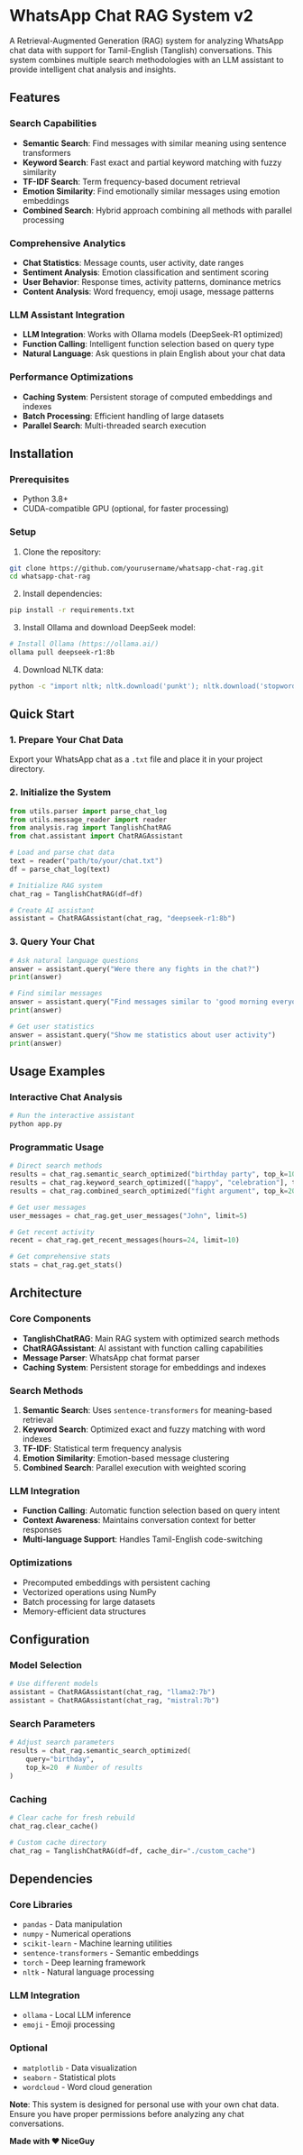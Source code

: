 # WhatsApp Chat RAG System v2

A  Retrieval-Augmented Generation (RAG) system for analyzing WhatsApp chat data with support for Tamil-English (Tanglish) conversations. This system combines multiple search methodologies with an LLM assistant to provide intelligent chat analysis and insights.

## Features

### Search Capabilities
- **Semantic Search**: Find messages with similar meaning using sentence transformers
- **Keyword Search**: Fast exact and partial keyword matching with fuzzy similarity
- **TF-IDF Search**: Term frequency-based document retrieval
- **Emotion Similarity**: Find emotionally similar messages using emotion embeddings
- **Combined Search**: Hybrid approach combining all methods with parallel processing

### Comprehensive Analytics
- **Chat Statistics**: Message counts, user activity, date ranges
- **Sentiment Analysis**: Emotion classification and sentiment scoring
- **User Behavior**: Response times, activity patterns, dominance metrics
- **Content Analysis**: Word frequency, emoji usage, message patterns

### LLM Assistant Integration
- **LLM Integration**: Works with Ollama models (DeepSeek-R1 optimized)
- **Function Calling**: Intelligent function selection based on query type
- **Natural Language**: Ask questions in plain English about your chat data

### Performance Optimizations
- **Caching System**: Persistent storage of computed embeddings and indexes
- **Batch Processing**: Efficient handling of large datasets
- **Parallel Search**: Multi-threaded search execution

## Installation

### Prerequisites
- Python 3.8+
- CUDA-compatible GPU (optional, for faster processing)

### Setup
1. Clone the repository:
```bash
git clone https://github.com/yourusername/whatsapp-chat-rag.git
cd whatsapp-chat-rag
```

2. Install dependencies:
```bash
pip install -r requirements.txt
```

3. Install Ollama and download DeepSeek model:
```bash
# Install Ollama (https://ollama.ai/)
ollama pull deepseek-r1:8b
```

4. Download NLTK data:
```bash
python -c "import nltk; nltk.download('punkt'); nltk.download('stopwords'); nltk.download('vader_lexicon')"
```

## Quick Start

### 1. Prepare Your Chat Data
Export your WhatsApp chat as a `.txt` file and place it in your project directory.

### 2. Initialize the System
```python
from utils.parser import parse_chat_log
from utils.message_reader import reader
from analysis.rag import TanglishChatRAG
from chat.assistant import ChatRAGAssistant

# Load and parse chat data
text = reader("path/to/your/chat.txt")
df = parse_chat_log(text)

# Initialize RAG system
chat_rag = TanglishChatRAG(df=df)

# Create AI assistant
assistant = ChatRAGAssistant(chat_rag, "deepseek-r1:8b")
```

### 3. Query Your Chat
```python
# Ask natural language questions
answer = assistant.query("Were there any fights in the chat?")
print(answer)

# Find similar messages
answer = assistant.query("Find messages similar to 'good morning everyone'")
print(answer)

# Get user statistics
answer = assistant.query("Show me statistics about user activity")
print(answer)
```

## Usage Examples

### Interactive Chat Analysis
```python
# Run the interactive assistant
python app.py
```

### Programmatic Usage
```python
# Direct search methods
results = chat_rag.semantic_search_optimized("birthday party", top_k=10)
results = chat_rag.keyword_search_optimized(["happy", "celebration"], top_k=15)
results = chat_rag.combined_search_optimized("fight argument", top_k=20)

# Get user messages
user_messages = chat_rag.get_user_messages("John", limit=5)

# Get recent activity
recent = chat_rag.get_recent_messages(hours=24, limit=10)

# Get comprehensive stats
stats = chat_rag.get_stats()
```

## Architecture

### Core Components
- **TanglishChatRAG**: Main RAG system with optimized search methods
- **ChatRAGAssistant**: AI assistant with function calling capabilities
- **Message Parser**: WhatsApp chat format parser
- **Caching System**: Persistent storage for embeddings and indexes

### Search Methods
1. **Semantic Search**: Uses `sentence-transformers` for meaning-based retrieval
2. **Keyword Search**: Optimized exact and fuzzy matching with word indexes
3. **TF-IDF**: Statistical term frequency analysis
4. **Emotion Similarity**: Emotion-based message clustering
5. **Combined Search**: Parallel execution with weighted scoring

### LLM Integration
- **Function Calling**: Automatic function selection based on query intent
- **Context Awareness**: Maintains conversation context for better responses
- **Multi-language Support**: Handles Tamil-English code-switching

### Optimizations
- Precomputed embeddings with persistent caching
- Vectorized operations using NumPy
- Batch processing for large datasets
- Memory-efficient data structures

## Configuration

### Model Selection
```python
# Use different models
assistant = ChatRAGAssistant(chat_rag, "llama2:7b")
assistant = ChatRAGAssistant(chat_rag, "mistral:7b")
```

### Search Parameters
```python
# Adjust search parameters
results = chat_rag.semantic_search_optimized(
    query="birthday",
    top_k=20  # Number of results
)
```

### Caching
```python
# Clear cache for fresh rebuild
chat_rag.clear_cache()

# Custom cache directory
chat_rag = TanglishChatRAG(df=df, cache_dir="./custom_cache")
```

## Dependencies

### Core Libraries
- `pandas` - Data manipulation
- `numpy` - Numerical operations
- `scikit-learn` - Machine learning utilities
- `sentence-transformers` - Semantic embeddings
- `torch` - Deep learning framework
- `nltk` - Natural language processing

### LLM Integration
- `ollama` - Local LLM inference
- `emoji` - Emoji processing

### Optional
- `matplotlib` - Data visualization
- `seaborn` - Statistical plots
- `wordcloud` - Word cloud generation


**Note**: This system is designed for personal use with your own chat data. Ensure you have proper permissions before analyzing any chat conversations.

**Made with ❤️ NiceGuy**
